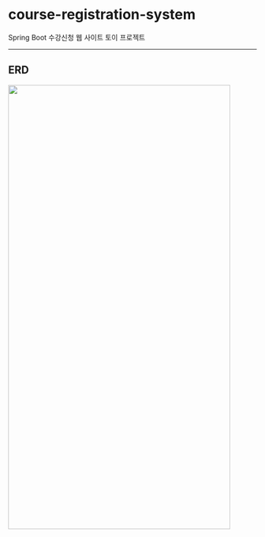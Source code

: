 # course-registration-system
Spring Boot 수강신청 웹 사이트 토이 프로젝트

___
## ERD
<img src="https://user-images.githubusercontent.com/49421226/157010455-707b5975-4006-446b-a8ff-e78963484a90.png" width="450" height="900">

